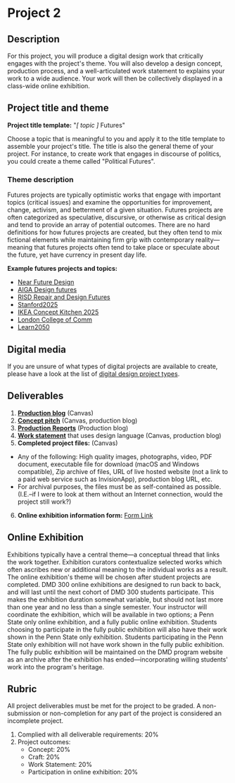 # Project 2

## Description
For this project, you will produce a digital design work that critically engages with the project's theme. You will also develop a design concept, production process, and a well-articulated work statement to explains your work to a wide audience. Your work will then be collectively displayed in a class-wide online exhibition.

## Project title and theme

**Project title template:** "_\[ topic \]_ Futures"

Choose a topic that is meaningful to you and apply it to the title template to assemble your project's title. The title is also the general theme of your project. For instance, to create work that engages in discourse of politics, you could create a theme called "Political Futures".

### Theme description

Futures projects are typically optimistic works that engage with important topics \(critical issues\) and examine the opportunities for improvement, change, activism, and betterment of a given situation. Futures projects are often categorized as speculative, discursive, or otherwise as critical design and tend to provide an array of potential outcomes. There are no hard definitions for how futures projects are created, but they often tend to mix fictional elements while maintaining firm grip with contemporary reality—meaning that futures projects often tend to take place or speculate about the future, yet have currency in present day life.

**Example futures projects and topics:**

* [Near Future Design](http://www.artisopensource.net/projects/near-future-design/)
* [AIGA Design futures](https://www.aiga.org/aiga-design-futures/introduction-to-design-futures/)
* [RISD Repair and Design Futures](https://risdmuseum.org/exhibitions-events/exhibitions/repair-and-design-futures)
* [Stanford2025](http://www.stanford2025.com/)
* [IKEA Concept Kitchen 2025](https://www.youtube.com/watch?v=qD60cBQOABY)
* [London College of Comm](https://masedi.myblog.arts.ac.uk/tag/global-design-futures/)
* [Learn2050](http://www.idsa.org/educationpaper/learn2050-and-design-futures)

## Digital media

If you are unsure of what types of digital projects are available to create, please have a look at the list of [digital design project types](/digital-design-project-types.md).

## Deliverables

1. **[Production blog](/design-project-2/project-2-production-reports.md)** (Canvas)
2. **[Concept pitch](/design-project-2/project-2-concept-pitch.md)** (Canvas, production blog)
3. **[Production Reports](/design-project-2/project-2-production-reports.md)** (Production blog)
4. **[Work statement](/design-project-2/project-2-work-statement.md)** that uses design language (Canvas, production blog)
5. **Completed project files:** (Canvas)
  * Any of the following: High quality images, photographs, video, PDF document, executable file for download (macOS and Windows compatible), Zip archive of files, URL of live hosted website \(not a link to a paid web service such as InvisionApp\), production blog URL, etc.
  * For archival purposes, the files must be as self-contained as possible. (I.E.–if I were to look at them without an Internet connection, would the project still work?)
6. **Online exhibition information form:** [Form Link](https://forms.office.com/Pages/ResponsePage.aspx?id=RY30fNs9iUOpwcEVUm61LpKTUYPpqWVNtct2hclEf_pUNkI5Sk9URUNURVg1RTFZOTdHMDQ3TFhVMC4u)

## Online Exhibition

Exhibitions typically have a central theme—a conceptual thread that links the work together. Exhibition curators contextualize selected works which often ascribes new or additional meaning to the individual works as a result. The online exhibition's theme will be chosen after student projects are completed. DMD 300 online exhibitions are designed to run back to back, and will last until the next cohort of DMD 300 students participate. This makes the exhibition duration somewhat variable, but should not last more than one year and no less than a single semester. Your instructor will coordinate the exhibition, which will be available in two options; a Penn State only online exhibition, and a fully public online exhibition. Students choosing to participate in the fully public exhibition will also have their work shown in the Penn State only exhibition. Students participating in the Penn State only exhibition will not have work shown in the fully public exhibition. The fully public exhibition will be maintained on the DMD program website as an archive after the exhibition has ended—incorporating willing students' work into the program's heritage.

## Rubric

All project deliverables must be met for the project to be graded. A non-submission or non-completion for any part of the project is considered an incomplete project.

1. Complied with all deliverable requirements: 20%
2. Project outcomes: 
   * Concept: 20%
   * Craft: 20%
   * Work Statement: 20%
   * Participation in online exhibition: 20%



